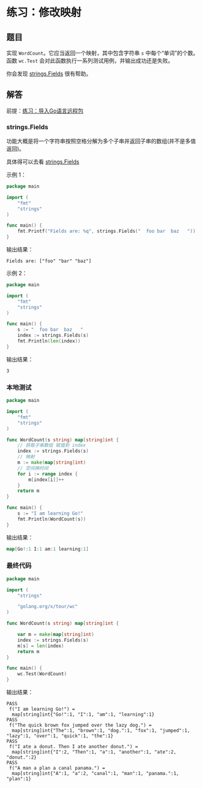 # 练习：修改映射

## 题目

实现 `WordCount`。它应当返回一个映射，其中包含字符串 `s` 中每个“单词”的个数。函数 `wc.Test` 会对此函数执行一系列测试用例，并输出成功还是失败。

你会发现 [strings.Fields](https://go-zh.org/pkg/strings/#Fields) 很有帮助。

## 解答

前提：[练习：导入Go语言远程包](Go-details/Import-remote-pakcages.md)

### strings.Fields

功能大概是将一个字符串按照空格分解为多个子串并返回子串的数组(并不是多值返回)。

具体得可以去看 [strings.Fields](https://go-zh.org/pkg/strings/#Fields)

示例 1：

```go
package main

import (
	"fmt"
	"strings"
)

func main() {
	fmt.Printf("Fields are: %q", strings.Fields("  foo bar  baz   "))
}
```

输出结果：

```shell
Fields are: ["foo" "bar" "baz"]
```

示例 2：

```go
package main

import (
	"fmt"
	"strings"
)

func main() {
	s := "  foo bar  baz   "
	index := strings.Fields(s)
	fmt.Println(len(index))
}
```

输出结果：

```shell
3
```

### 本地测试

```go
package main

import (
	"fmt"
	"strings"
)

func WordCount(s string) map[string]int {
	// 获取子串数组 赋值到 index
	index := strings.Fields(s)
	// 映射
	m := make(map[string]int)
	// 空间换时间
	for i := range index {
		m[index[i]]++
	}
	return m
}

func main() {
	s := "I am learning Go!"
	fmt.Println(WordCount(s))
}
```

输出结果：

```go
map[Go!:1 I:1 am:1 learning:1]
```

### 最终代码


```go
package main

import (
	"strings"

	"golang.org/x/tour/wc"
)

func WordCount(s string) map[string]int {

	var m = make(map[string]int)
	index := strings.Fields(s)
	m[s] = len(index)
	return m
}

func main() {
	wc.Test(WordCount)
}
```

输出结果：

```shell
PASS
 f("I am learning Go!") = 
  map[string]int{"Go!":1, "I":1, "am":1, "learning":1}
PASS
 f("The quick brown fox jumped over the lazy dog.") = 
  map[string]int{"The":1, "brown":1, "dog.":1, "fox":1, "jumped":1, "lazy":1, "over":1, "quick":1, "the":1}
PASS
 f("I ate a donut. Then I ate another donut.") = 
  map[string]int{"I":2, "Then":1, "a":1, "another":1, "ate":2, "donut.":2}
PASS
 f("A man a plan a canal panama.") = 
  map[string]int{"A":1, "a":2, "canal":1, "man":1, "panama.":1, "plan":1}
```

<!-- 网址或引用 -->

